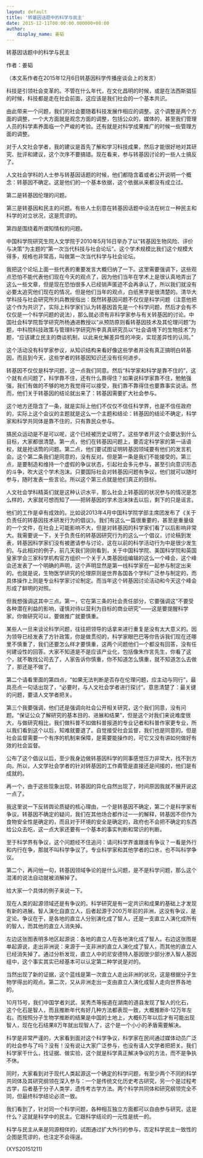 ```yaml
---
layout: default
title: '转基因话题中的科学与民主'
date: 2015-12-11T00:00:00.000000+08:00
author:
    display_name: 姜韬
---
```


转基因话题中的科学与民主

作者：姜韬

（本文系作者在2015年12月6日转基因科学传播座谈会上的发言）

科技是引领社会变革的。不管在什么年代，在文化昌明的时候，或是在法西斯猖狂的时候，科技都是走在社会前面，这应该是我们社会的一个基本共识。

由此带来一个问题，我们的社会要随着科技发展作相应的调整。这个调整是两个方面的调整，一个大方面就是观念方面的调整，包括公众的，媒体的，甚至我们管理人员的科学素养面临一个严峻的考验。还有就是对科学成果推广的时候一些管理方面的调整。

对于人文社会学者，我的建议是首先了解和学习科技成果，然后才能很好地对其研究、批评和建议，这个次序不要搞错。现在看来，参与转基因讨论的一些人士搞反了。

人文社会学科的人士参与转基因话题的时候，他们都隐含着或者公开说明一个概念：转基因不确定。这是他们的一个基本依据，这个依据从来都没有成立过。

第二是转基因伦理的问题。

第三是转基因和民主的问题。有些人士刻意在转基因话题中设法在树立一种民主和科学的对立状况，这是荒谬的。

第四是围绕着所谓知情权的问题。

中国科学院研究生院人文学院于2010年5月16日举办了以“转基因生物风险、评价与决策”为主题的“第一次当代科技与社会论坛”。这个学术规模比我们这个规模大得多，规格也非常高，叫做第一次当代科学与社会论坛。

我把这个论坛上面一些代表的重要发言大概归纳了一下。这里需要强调下，这些观点恐怕不能代表他们现在今天的观点了，因为他们当年在学术上是很认真地弄出了这么一些文章，但是现在恐怕很多人已经销声匿迹不会再承认了，所以我们就没有必要太追究他们现在的情况。但是他们当年的观点，白纸黑字是很清楚的。清华大学科技与社会研究所刘兵教授指出：既然转基因问题不仅仅是科学问题（注意他把这个作为共识了，实际上科学家们认为转基因首先是一个科学问题，然后才会有不仅仅是一个科学问题的说法），那么就必须有非科学家参与有关转基因的讨论。中国社会科学院哲学研究所杨通进教授以“从预防原则看转基因技术及其伦理问题”为题，中科院科技政策与管理科学研究所李真真研究员以“社会语境下的生物技术”为题，“应该建立民主的商谈机制，以此来化解差异性的冲突，实现差异性的认同。”

这个活动没有科学家参议，从知识结构来看好像这些学者并没有真正搞明白转基因，而且到今天，这些学者的转基因知识还没有任何进步。

转基因不仅仅是科学问题，这一点我们同意。然后“科学家和科学是靠不住的”，这个就有点问题了，科学靠不住，还有什么靠得住？如果说科学家靠不住，勉勉强强，我们有做的不够的地方我觉得可以接受，我们靠不靠得住也要靠事实说话。然而，他们关于转基因的结论就出来了：转基因需要扩大社会参与。

这个地方还隐含了一条，就是实际上他们不仅仅不信任科学界，也是不信任政府的，实际上这个会议的主题就是这么一个主题和结论：转基因的结论不确定，科学家和科学共同体是靠不住的，只有靠民众参与。

搞民众运动是不是可以呢，这个已经被历史证明了。这些学者开这个会要达到什么目标，大家都很清楚。第一点，他们在转基因问题上，要否定科学家的第一话语权，就是抢话筒的问题。第二点，他们要试图证明转基因领域要有他们的发言机会。这个第二条我们是同意的，没有反对。但是第一条是我们不能接受的。第三点，是要制造和维持一个虚假的争议状态，引起社会多元参与，甚至引向意识形态的斗争，吹大这个学术泡沫。只要国际社会对转基因问题有争议，他们就可以随时参与，随时发表一些言论。所以这个第三点就是他们真正的目标。

人文社会学科精英们就是这种认识水平，那么社会上转基因的状况参与的情况是怎么样的，大家就可想而知了——把转基因的学术泡沫抹去以后，剩下的只是谣言。

他们的工作是卓有成效的。比如说2013年4月中国科学院学部主席团发布了《关于负责任的转基因技术研发行为的倡议》。我们有这么一篇很重要的，甚至是重量级的一个文件，在社会上可能影响不大，但是对转基因的科学家们看了以后影响非常大。我需要说一下，关于负责任的转基因研究行为的这么一个倡议，讨论稿到发表，转基因科学家们没有被邀请参与讨论，这在以前的科学活动行为中是很少发生的。与此相对的例子，前几天我们刚刚看到，关于中国科学院、美国科学院和英国皇家学会三家科学机构官方组织一个关于人类基因组编辑的这么一个峰会，这个峰会还发表了一个明确的声明，这个声明显然是第一线科学家在一起参与制定出来的。也就是说，生物医学研究的伦理原则是世界各国各个学科广泛参与制定的，而具体操作上则是专业科学家讨论制定。而当年这个转基因讨论活动和今天这个峰会形成了鲜明的对照。

但我想强调这其中三点。第一，它在第三条的社会责任部分，它要强调这“不要受各种潜在利益的影响，谨慎对待以营利为目标的商业研究”——这是要提醒科学家，你做研究可以，要做推广就要慎重。

某些人一旦来谈论科学问题，往往把领导的话拿来进行重复是没有太大意义的。因为领导已经发表了方针政策，你是做贯彻的，科学家眼巴巴等你告诉我们现在还哪里不慎重了，我们还要怎么样才要慎重，这两个问题他们一个都没有回答，没有任何建设性的回答。大家不知道是不是应该产业化，包括像朱作言先生，你看了这个，就不敢找公司去了，人家告诉你慎重，你不知道怎么慎重，就不知道怎么去做了，那还是不做了。

第二个请看里面的第四点，“如果无法判断是否存在伦理问题，应主动与同行”，最具亮点一句话出现了，“必要时，与人文社会学者进行探讨”。意思清楚了：最关键的问题，要请人文学者把关。

第三个我要强调，他们还是强调向社会公开相关研究，这个我们同意，没有问题。“保证公众了解研究的基本目的、进展和结果”，但是这个对我们来说难度很大，与做研究相比，我们做科普不如做科普报道的专业记者和科普作家更专业，所以我们看到这个以后，知难就要退了。自觉接受社会监督，我们也是同意的。但是社会监督需要一个有序的机制来保障，是需要能操作的，可它又没有讲如何做好有效的社会监督。

公布了这个倡议以后，至少我身边做转基因科学的同事感觉压力非常大，找不到方向。所以，人文学社会学者的针对转基因的工作甭管是直接还是间接的，他们是有成就的。

再一个，由于这些现象出现，转基因的异化自然出现了，时间原因我就不展开说这一点了。

我这里说一下反转舆论质疑的核心理由，一个是转基因不确定，第二个是科学家有争议。转基因不确定的疑问，我们在其他场合都作过一一的解释，转基因不但作为食物安全性是确定的，而且对于环境的安全是确定的，政府也不会把不确定的东西给公众去吃，这一点大家还要有一个基本的事实判断和常识的判断。

至于科学界有争议，这个问题经不住追问：请问科学界谁跟谁有争议？一看是外行和内行在争，那就不叫科学争议了。专业科学家和其他学者的口水，也不叫科学争议。

第二个，再问他一句，转基因领域争论的是什么问题，是不是科学问题，那么这个混淆的说法自动就被消解掉了。

给大家一个具体的例子来说一下。

现在人类的起源领域还是有争议的。科学研究是有一定共识和成果的基础上才发现有新的进展。智人演化自直立人，后者起源于200万年前的非洲，这没有争议，是定论。争议在于，是各地的直立人分别演化成了智人，还是一支直立人演化成所有的智人，而其他的直立人消失掉。

左边这张图表明多地区起源说：各地的直立人在各地演化成了智人。右边这张图是单起源说，走出非洲说：来源于一支非洲的直立人演化成了智人，而其他的直立人已经消失掉了。通过分析发现，直立人中的尼安德特人基因很少部分渗入智人基因组中，这个事实其实已经基本可以认定第二种学说是对的。

当然出现了新的证据，这个蓝线是第一次直立人走出非洲的状况，这是根据分子生物学得出的观点。第二次，又从非洲走出一支由直立人演化成智人走向世界各地的。

10月15号，我们中国学者刘武、吴秀杰等报道在湖南的道县发现了智人的化石，这个化石是智人，而且推断年代有好几种方法都表现一致，大概推断8-12万年左右。而按照分子生物学推断的结果是中国的土地上，大概6万年以后才有可能出现智人，现在化石结果8万年就出现智人了，这个是一个小小的矛盾需要解决。

科学是非常严谨的，大家看到面对这个科学争议，科学家在民间通过媒体动员广泛的社会参与了吗？没有！没有说让大家广泛参与，也没有请人文学者把把关。我们科学家干什么，找证据、做实验，这个就是科学真正解决争议的方法，而不是争执不休。

同时，大家看到对于现代人类起源这一个确定的科学问题，有至少两个不同的科学共同体及其研究纲领在深入参与：一个是传统文化历史考古研究，另一个是过程考古学，后者基于分子人类学，遗传考古学方法。两个科学共同体和研究纲领完全不同，但最终科学结论必须一致。

我们看到了，针对同一个科学问题，各种相互独立方面都可以自由参与研究，这是什么？这就是科学中的民主。它跟科学结论的一元性是统一的。

科学与民主从来是同源相伴的，试图通过扩大外行的参与，否定科学民主一致性的企图是荒谬的，也注定不会得逞。

(XYS20151211)

